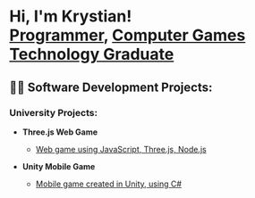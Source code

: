 <h1>Hi, I'm Krystian! <br/><a href="https://github.com/Walian83">Programmer</a>, <a href="https://www.linkedin.com/in/krystian-walus/">Computer Games Technology Graduate</a></h1>

<h2>👨‍💻 Software Development Projects:</h2>

<h3> University Projects:</h3>

- <b>Three.js Web Game</b>
  - [Web game using JavaScript, Three.js, Node.js](https://github.com/Walian83/Web-Game)

- <b>Unity Mobile Game</b>
  - [Mobile game created in Unity, using C# ](https://github.com/Walian83/Mobile-Game-Repo)

 
<!--
**joshmadakor1/joshmadakor1** is a ✨ _special_ ✨ repository because its `README.md` (this file) appears on your GitHub profile.

Here are some ideas to get you started:

- 🔭 I’m currently working on ...
- 🌱 I’m currently learning ...
- 👯 I’m looking to collaborate on ...
- 🤔 I’m looking for help with ...
- 💬 Ask me about ...
- 📫 How to reach me: ...
- 😄 Pronouns: ...
- ⚡ Fun fact: ...
-->
